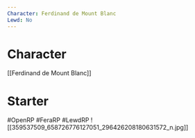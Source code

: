 ```yaml
---
Character: Ferdinand de Mount Blanc
Lewd: No
---
```

# Character
[[Ferdinand de Mount Blanc]]

# Starter


#OpenRP #FeraRP #LewdRP
![[359537509_658726776127051_296426208180631572_n.jpg]]